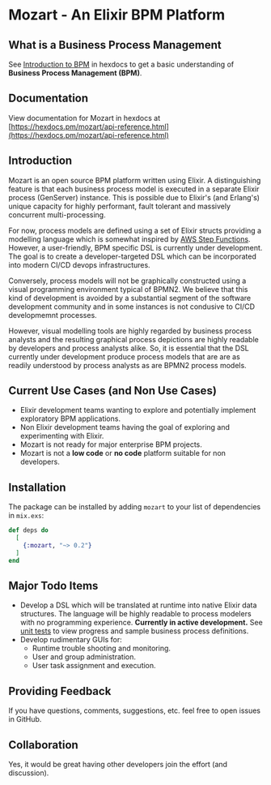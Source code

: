 # Mozart - An Elixir BPM Platform

## What is a Business Process Management

See [Introduction to BPM](https://hexdocs.pm/mozart/intro_bpm.html) in hexdocs to get a basic understanding of **Business Process Management (BPM)**.

## Documentation

View documentation for Mozart in hexdocs at [https://hexdocs.pm/mozart/api-reference.html](https://hexdocs.pm/mozart/api-reference.html)

## Introduction

Mozart is an open source BPM platform written using Elixir. A distinguishing feature is that each business process model is executed in a separate Elixir process (GenServer) instance. This is possible due to Elixir's (and Erlang's) unique capacity for highly performant, fault tolerant and massively concurrent multi-processing. 

For now, process models are defined using a set of Elixir structs providing a modelling language which is somewhat inspired by [AWS Step Functions](https://docs.aws.amazon.com/step-functions/?icmpid=docs_homepage_appintegration). However, a user-friendly, BPM specific DSL is currently under development. The goal is to create a developer-targeted DSL which can be incorporated into modern CI/CD devops infrastructures.

Conversely, process models will not be graphically constructed using a visual programming environment typical of BPMN2. We believe that this kind of development is avoided by a substantial segment of the software development community and in some instances is not condusive to CI/CD developmemnt processes.

However, visual modelling tools are highly regarded by business process analysts and the resulting graphical process depictions are highly readable by developers and process analysts alike. So, it is essential that the DSL currently under development produce process models that are are as readily understood by process analysts as are BPMN2 process models.

## Current Use Cases (and Non Use Cases)

* Elixir development teams wanting to explore and potentially implement exploratory BPM applications.
* Non Elixir development teams having the goal of exploring and experimenting with Elixir.
* Mozart is not ready for major enterprise BPM projects. 
* Mozart is not a **low code** or **no code** platform suitable for non developers.

## Installation

The package can be installed
by adding `mozart` to your list of dependencies in `mix.exs`:

```elixir
def deps do
  [
    {:mozart, "~> 0.2"}
  ]
end
```

## Major Todo Items

* Develop a DSL which will be translated at runtime into native Elixir data structures. The language will be highly readable to process modelers with no programming experience. **Currently in active development.** See [unit tests](https://github.com/CharlesIrvineKC/mozart/blob/main/test/mozart/dsl_process_engine_test.exs) to view progress and sample business process definitions.
* Develop rudimentary GUIs for:
  * Runtime trouble shooting and monitoring.
  * User and group administration.
  * User task assignment and execution.

## Providing Feedback

If you have questions, comments, suggestions, etc. feel free to open issues in GitHub.

## Collaboration

Yes, it would be great having other developers join the effort (and discussion).


